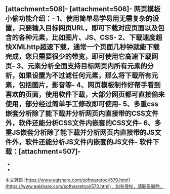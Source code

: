 \[attachment=508\]-
\[attachment=506\]-
网页模板小偷功能介绍：-
1、使用简单易学易用无需复杂的设置，只要输入目标网页URL，即可下载对应页面以及包含的各种元素，比如图片、JS、CSS-
2、下载速度超快XMLhttp超速下载，通常一个页面几秒钟就能下载完成，您只需要很少的带宽，即可使用它高速下载网页-
3、元素分析全面支持目标网页内所有元素的分析，如果设置为不过滤任何元素，那么将下载所有元素，包括图片，影音等-
4、网页模板制作好帮手看到喜欢的页面，使用软件下载，大部分网页都可直接偷来使用，部分经过简单手工修改即可使用-
5、多重css嵌套分析除了能下载并分析网页内直接带的CSS文件外，软件还能分析CSS文件内嵌套的CSS文件-
6、多重JS嵌套分析除了能下载并分析网页内直接带的JS文件外，软件还能分析JS文件内嵌套的JS文件-
软件下载：\[attachment=507\]-
-
-

-

本文转自 [https://www.eqishare.com/softwaretool/570.html](https://www.eqishare.com/softwaretool/570.html)，如有侵权，请联系删除。